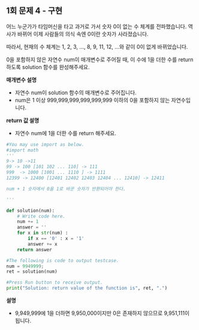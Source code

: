 ## 1회 문제 4 - 구현
어느 누군가가 타임머신을 타고 과거로 가서 숫자 0이 없는 수 체계를 전파했습니다. 역사가 바뀌어 이제 사람들의 의식 속엔 0이란 숫자가 사라졌습니다. 

따라서, 현재의 수 체계는 1, 2, 3, ..., 8, 9, 11, 12, ...와 같이 0이 없게 바뀌었습니다.

0을 포함하지 않은 자연수 num이 매개변수로 주어질 때, 이 수에 1을 더한 수를 return 하도록 solution 함수를 완성해주세요.

**매개변수 설명**
  - 자연수 num이 solution 함수의 매개변수로 주어집니다. 
  - num은 1 이상 999,999,999,999,999,999 이하의 0을 포함하지 않는 자연수입니다.

**return 값 설명**
  - 자연수 num에 1을 더한 수를 return 해주세요.


```python
#You may use import as below.
#import math
'''
9-> 10 ->11
99 -> 100 [101 102 ... 110] -> 111
999  -> 1000 [1001 ... 1110 ] -> 1111
12399 -> 12400 [12401 12402 12403 12404 ... 12410] -> 12411

num + 1 숫자에서 0을 1로 바꾼 숫자가 반환되어야 한다.

'''

def solution(num):
    # Write code here.
    num += 1
    answer = ''
    for x in str(num) :
        if x == '0' : x = '1'
        answer += x
    return answer

#The following is code to output testcase.
num = 9949999;
ret = solution(num)

#Press Run button to receive output. 
print("Solution: return value of the function is", ret, ".")
```


**설명**
  - 9,949,999에 1을 더하면 9,950,000이지만 0은 존재하지 않으므로 9,951,111이 됩니다.
